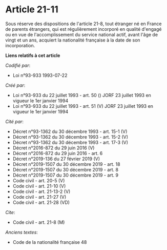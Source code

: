# Article 21-11

Sous réserve des dispositions de l'article 21-8, tout étranger né en France de parents étrangers, qui est régulièrement
incorporé en qualité d'engagé ou en vue de l'accomplissement du service national actif, avant l'âge de vingt et un ans,
acquiert la nationalité française à la date de son incorporation.

**Liens relatifs à cet article**

_Codifié par_:

  - Loi n°93-933 1993-07-22

_Créé par_:

  - Loi n°93-933 du 22 juillet 1993 - art. 50 () JORF 23 juillet 1993 en vigueur le 1er janvier 1994
  - Loi n°93-933 du 22 juillet 1993 - art. 51 (V) JORF 23 juillet 1993 en vigueur le 1er janvier 1994

_Cité par_:

  - Décret n°93-1362 du 30 décembre 1993 - art. 15-1 (V)
  - Décret n°93-1362 du 30 décembre 1993 - art. 15-2 (V)
  - Décret n°93-1362 du 30 décembre 1993 - art. 17-3 (V)
  - Décret n°2016-872 du 29 juin 2016 (V)
  - Décret n°2016-872 du 29 juin 2016 - art. 6
  - Décret n°2019-136 du 27 février 2019 (V)
  - Décret n°2019-1507 du 30 décembre 2019 - art. 18
  - Décret n°2019-1507 du 30 décembre 2019 - art. 8
  - Décret n°2019-1507 du 30 décembre 2019 - art. 9
  - Code civil - art. 20-5 (V)
  - Code civil - art. 21-10 (V)
  - Code civil - art. 21-13-2 (V)
  - Code civil - art. 21-27 (V)
  - Code civil - art. 21-28 (VD)

_Cite_:

  - Code civil - art. 21-8 (M)

_Anciens textes_:

  - Code de la nationalité française 48
